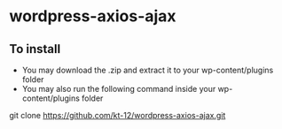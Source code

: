 # wordpress-axios-ajax

## To install 

* You may download the .zip and extract it to your wp-content/plugins folder 
* You may also run the following command inside your wp-content/plugins folder

git clone https://github.com/kt-12/wordpress-axios-ajax.git


